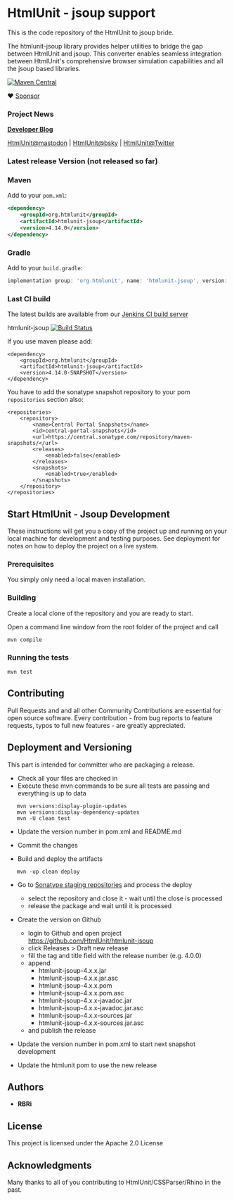 # HtmlUnit - jsoup support

This is the code repository of the HtmlUnit to jsoup bride.

The htmlunit-jsoup library provides helper utilities to bridge the gap between HtmlUnit and jsoup.
This converter enables seamless integration between HtmlUnit's comprehensive browser simulation capabilities 
and all the jsoup based libraries.

[![Maven Central](https://maven-badges.herokuapp.com/maven-central/org.htmlunit/htmlunit-jsoup/badge.svg)](https://maven-badges.herokuapp.com/maven-central/org.htmlunit/htmlunit-jsoup)

:heart: [Sponsor](https://github.com/sponsors/rbri)

### Project News

**[Developer Blog](https://htmlunit.github.io/htmlunit-blog/)**

[HtmlUnit@mastodon](https://fosstodon.org/@HtmlUnit) | [HtmlUnit@bsky](https://bsky.app/profile/htmlunit.bsky.social) | [HtmlUnit@Twitter](https://twitter.com/HtmlUnit)

### Latest release Version (not released so far)

### Maven

Add to your `pom.xml`:

```xml
<dependency>
    <groupId>org.htmlunit</groupId>
    <artifactId>htmlunit-jsoup</artifactId>
    <version>4.14.0</version>
</dependency>
```

### Gradle

Add to your `build.gradle`:

```groovy
implementation group: 'org.htmlunit', name: 'htmlunit-jsoup', version: '4.14.0'
```

### Last CI build
The latest builds are available from our
[Jenkins CI build server](https://jenkins.wetator.org/job/HtmlUnit%20-%20Jsoup/ "HtmlUnit - Jsoup CI")

htmlunit-jsoup
[![Build Status](https://jenkins.wetator.org/buildStatus/icon?job=HtmlUnit+-+Jsoup)](https://jenkins.wetator.org/job/HtmlUnit%20-%20Jsoup/)

If you use maven please add:

    <dependency>
        <groupId>org.htmlunit</groupId>
        <artifactId>htmlunit-jsoup</artifactId>
        <version>4.14.0-SNAPSHOT</version>
    </dependency>

You have to add the sonatype snapshot repository to your pom `repositories` section also:

    <repositories>
        <repository>
            <name>Central Portal Snapshots</name>
            <id>central-portal-snapshots</id>
            <url>https://central.sonatype.com/repository/maven-snapshots/</url>
            <releases>
                <enabled>false</enabled>
            </releases>
            <snapshots>
                <enabled>true</enabled>
            </snapshots>
        </repository>
    </repositories>


## Start HtmlUnit - Jsoup Development

These instructions will get you a copy of the project up and running on your local machine for development and testing purposes.
See deployment for notes on how to deploy the project on a live system.

### Prerequisites

You simply only need a local maven installation.


### Building

Create a local clone of the repository and you are ready to start.

Open a command line window from the root folder of the project and call

```
mvn compile
```

### Running the tests

```
mvn test
```

## Contributing

Pull Requests and and all other Community Contributions are essential for open source software.
Every contribution - from bug reports to feature requests, typos to full new features - are greatly appreciated.

## Deployment and Versioning

This part is intended for committer who are packaging a release.

* Check all your files are checked in
* Execute these mvn commands to be sure all tests are passing and everything is up to data

```
   mvn versions:display-plugin-updates
   mvn versions:display-dependency-updates
   mvn -U clean test
```

* Update the version number in pom.xml and README.md
* Commit the changes


* Build and deploy the artifacts 

```
   mvn -up clean deploy
```

* Go to [Sonatype staging repositories](https://s01.oss.sonatype.org/index.html#stagingRepositories) and process the deploy
  - select the repository and close it - wait until the close is processed
  - release the package and wait until it is processed

* Create the version on Github
    * login to Github and open project https://github.com/HtmlUnit/htmlunit-jsoup
    * click Releases > Draft new release
    * fill the tag and title field with the release number (e.g. 4.0.0)
    * append 
        * htmlunit-jsoup-4.x.x.jar
        * htmlunit-jsoup-4.x.x.jar.asc 
        * htmlunit-jsoup-4.x.x.pom
        * htmlunit-jsoup-4.x.x.pom.asc 
        * htmlunit-jsoup-4.x.x-javadoc.jar
        * htmlunit-jsoup-4.x.x-javadoc.jar.asc
        * htmlunit-jsoup-4.x.x-sources.jar
        * htmlunit-jsoup-4.x.x-sources.jar.asc
    * and publish the release 

* Update the version number in pom.xml to start next snapshot development
* Update the htmlunit pom to use the new release

## Authors

* **RBRi**

## License

This project is licensed under the Apache 2.0 License

## Acknowledgments

Many thanks to all of you contributing to HtmlUnit/CSSParser/Rhino in the past.

